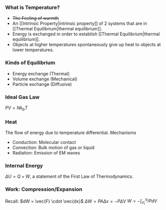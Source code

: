 ### What is Temperature?
 - ~~The Feeling of warmth~~
 - An [[Intrinsic Property\|intrinsic property]] of 2 systems that are in [[Thermal Equilibrium\|thermal equilibrium]].
 - Energy is exchanged in order to establish [[Thermal Equilibrium\|thermal equilibrium]].
 - Objects at higher temperatures spontaneously give up heat to objects at lower temperatures.
### Kinds of Equilibrium
 - Energy exchange (Thermal)
 - Volume exchange (Mechanical)
 - Particle exchange (Diffusive)
### Ideal Gas Law
$PV = N k_b T$
### Heat
The flow of energy due to temperature differential.
Mechanisms
 - Conduction: Molecular contact
 - Convection: Bulk motion of gas or liquid
 - Radiation: Emission of EM waves
### Internal Energy
$\Delta U = Q + W$, a statement of the First Law of Thermodynamics.

### Work: Compression/Expansion
Recall: $dW = \vec{F} \cdot \vec{dx}$
$\Delta W = P A \Delta x = -P \Delta V$
$W = -\displaystyle\int_{V_i}^{V_f} P dV$
